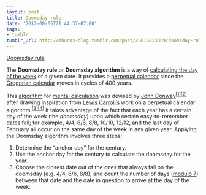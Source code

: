 ```yaml
---
layout: post
title: Doomsday rule
date: '2012-08-05T21:44:37-07:00'
tags:
- tumblr
tumblr_url: http://mburns-blog.tumblr.com/post/28816823069/doomsday-rule
---
```

<a href="https://en.wikipedia.org/wiki/Doomsday_rule">Doomsday rule</a>

The <strong>Doomsday rule</strong> or <strong>Doomsday algorithm</strong> is a way of <a class="mw-redirect" href="https://en.wikipedia.org/wiki/Calculating_the_day_of_the_week" title="Calculating the day of the week">calculating the day of the week</a> of a given date. It provides a <a href="https://en.wikipedia.org/wiki/Perpetual_calendar" title="Perpetual calendar">perpetual calendar</a> since the <a href="https://en.wikipedia.org/wiki/Gregorian_calendar" title="Gregorian calendar">Gregorian calendar</a> moves in cycles of 400 years.



This <a href="https://en.wikipedia.org/wiki/Algorithm" title="Algorithm">algorithm</a> for <a href="https://en.wikipedia.org/wiki/Mental_calculation" title="Mental calculation">mental calculation</a> was devised by <a href="https://en.wikipedia.org/wiki/John_Horton_Conway" title="John Horton Conway">John Conway</a><sup class="reference" id="cite_ref-0"><a href="https://en.wikipedia.org/wiki/Doomsday_rule#cite_note-0"><span>[</span>1<span>]</span></a></sup><sup class="reference" id="cite_ref-1"><a href="https://en.wikipedia.org/wiki/Doomsday_rule#cite_note-1"><span>[</span>2<span>]</span></a></sup> after drawing inspiration from <a href="https://en.wikipedia.org/wiki/Lewis_Carroll" title="Lewis Carroll">Lewis Carroll&rsquo;s</a> work on a perpetual calendar algorithm.<sup class="reference" id="cite_ref-2"><a href="https://en.wikipedia.org/wiki/Doomsday_rule#cite_note-2"><span>[</span>3<span>]</span></a></sup><sup class="reference" id="cite_ref-3"><a href="https://en.wikipedia.org/wiki/Doomsday_rule#cite_note-3"><span>[</span>4<span>]</span></a></sup> It takes advantage of the fact that each year has a certain day of the week (the <em>doomsday</em>) upon which certain easy-to-remember dates fall; for example, 4/4, 6/6, 8/8, 10/10, 12/12, and the last day of February all occur on the same day of the week in any given year. Applying the Doomsday algorithm involves three steps:


<ol><li>Determine the &ldquo;anchor day&rdquo; for the century.</li>
<li>Use the anchor day for the century to calculate the doomsday for the year.</li>
<li>Choose the closest date out of the ones that always fall on the doomsday (e.g. 4/4, 6/6, 8/8), and count the number of days (<a href="https://en.wikipedia.org/wiki/Modular_arithmetic" title="Modular arithmetic">modulo 7</a>) between that date and the date in question to arrive at the day of the week.</li>
</ol>
